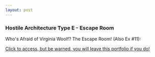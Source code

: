 ```yaml
---
layout: post
---
```

### Hostile Architecture Type E - Escape Room
Who's Afraid of Virginia Woolf? The Escape Room! (Also Ex #11):

[Click to access, but be warned, you will leave this portfolio if you do!](https://www.ludoception.com/coursework/vw_escape.html)
